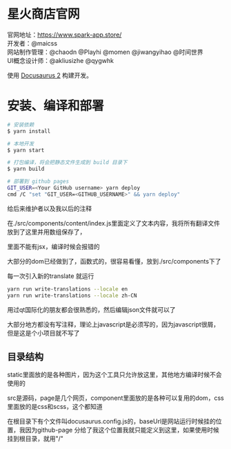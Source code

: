 星火商店官网
============

官网地址：https://www.spark-app.store/      
开发者：@maicss     
网站制作管理：@chaodn @Playhi @momen @jiwangyihao @时间世界  
UI概念设计师：@akliusizhe @qygwhk     

使用 [Docusaurus 2](https://docusaurus.io/) 构建开发。      


安装、编译和部署
===============

```sh
# 安装依赖
$ yarn install

# 本地开发
$ yarn start

# 打包编译，将会把静态文件生成到 build 目录下   
$ yarn build

# 部署到 github pages
GIT_USER=<Your GitHub username> yarn deploy
cmd /C "set "GIT_USER=<GITHUB_USERNAME>" && yarn deploy"
```

给后来维护者以及我以后的注释

在./src/components/content/index.js里面定义了文本内容，我将所有翻译文件放到了这里并用数组保存了，

<Translate>里面不能有jsx，编译时候会报错的

大部分的dom已经做到了，函数式的，很容易看懂，放到./src/components下了

每一次引入新的translate 就运行

```sh
yarn run write-translations --locale en
yarn run write-translations --locale zh-CN
```

用过qt国际化的朋友都会很熟悉的，然后编辑json文件就可以了

大部分地方都没有写注释，理论上javascript是必须写的，因为javascript很屑，但是这是个小项目就不写了

## 目录结构

static里面放的是各种图片，因为这个工具只允许放这里，其他地方编译时候不会使用的

src是源码，page是几个网页，component里面放的是各种可以复用的dom，css里面放的是css和scss，这个都知道

在根目录下有个文件叫docusaurus.config.js的，baseUrl是网站运行时候挂的位置，我因为github-page 分给了我这个位置我就只能定义到这里，如果使用时候挂到根目录，就用"/"
